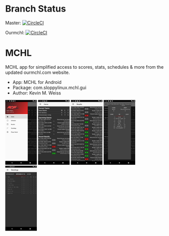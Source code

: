 # Branch Status
Master: [![CircleCI](https://circleci.com/gh/unomar/MCHL.svg?style=svg)](https://circleci.com/gh/unomar/MCHL)

Ourmchl: [![CircleCI](https://circleci.com/gh/unomar/MCHL/tree/ourmchl.svg?style=svg)](https://circleci.com/gh/unomar/MCHL/tree/ourmchl)

# MCHL
MCHL app for simplified access to scores, stats, schedules & more from the updated ourmchl.com website.

- App: MCHL for Android
- Package: com.sloppylinux.mchl.gui
- Author: Kevin M. Weiss


<img src="/Screenshots/MCHL_menu.png" alt="Menu" width="100"> <img src="/Screenshots/MCHL_home.png" alt="Home" width="100"> <img src="/Screenshots/MCHL_results.png" alt="Results" width="100"> <img src="/Screenshots/MCHL_game.png" alt="Matchup" width="100"> <img src="/Screenshots/MCHL_standings.png" alt="Standings" width="100">
